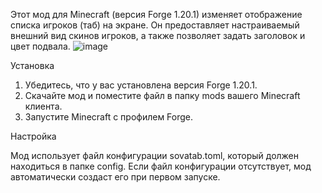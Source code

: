 Этот мод для Minecraft (версия Forge 1.20.1) изменяет отображение списка игроков (таб) на экране. Он предоставляет настраиваемый внешний вид скинов игроков, а также позволяет задать заголовок и цвет подвала.
                      ![image](https://github.com/Sovakin/sovaTab---minecraft-custom-TAB/assets/59065175/1ea6cd5d-89e7-4ed0-90ea-3c38ae8f9d60)

Установка
1. Убедитесь, что у вас установлена версия Forge 1.20.1.
2. Скачайте мод и поместите файл в папку mods вашего Minecraft клиента.
3. Запустите Minecraft с профилем Forge.

Настройка

Мод использует файл конфигурации sovatab.toml, который должен находиться в папке config. Если файл конфигурации отсутствует, мод автоматически создаст его при первом запуске.
